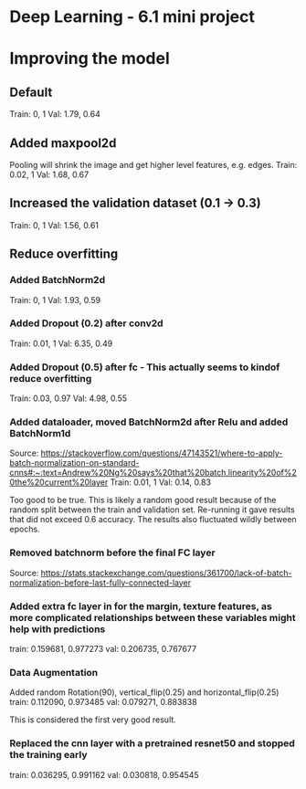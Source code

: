 # Deep Learning - 6.1 mini project

# Improving the model
## Default
Train: 0, 1
Val: 1.79, 0.64

## Added maxpool2d
Pooling will shrink the image and get higher level features, e.g. edges.
Train: 0.02, 1
Val: 1.68, 0.67

## Increased the validation dataset (0.1 -> 0.3)
Train: 0, 1
Val: 1.56, 0.61

## Reduce overfitting
### Added BatchNorm2d
Train: 0, 1
Val: 1.93, 0.59
### Added Dropout (0.2) after conv2d
Train: 0.01, 1
Val: 6.35, 0.49
### Added Dropout (0.5) after fc - This actually seems to kindof reduce overfitting
Train: 0.03, 0.97
Val: 4.98, 0.55

### Added dataloader, moved BatchNorm2d after Relu and added BatchNorm1d 
Source: https://stackoverflow.com/questions/47143521/where-to-apply-batch-normalization-on-standard-cnns#:~:text=Andrew%20Ng%20says%20that%20batch,linearity%20of%20the%20current%20layer
Train: 0.01, 1
Val: 0.14, 0.83

Too good to be true. This is likely a random good result because of the random split between the train and validation set.
Re-running it gave results that did not exceed 0.6 accuracy.
The results also fluctuated wildly between epochs.

### Removed batchnorm before the final FC layer
Source: https://stats.stackexchange.com/questions/361700/lack-of-batch-normalization-before-last-fully-connected-layer

### Added extra fc layer in for the margin, texture features, as more complicated relationships between these variables might help with predictions
train: 0.159681, 0.977273
val: 0.206735, 0.767677

### Data Augmentation
Added random Rotation(90), vertical_flip(0.25) and horizontal_flip(0.25)
train: 0.112090, 0.973485
val: 0.079271, 0.883838

This is considered the first very good result.

### Replaced the cnn layer with a pretrained resnet50 and stopped the training early
train: 0.036295, 0.991162
val: 0.030818, 0.954545

